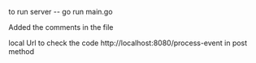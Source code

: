to run server 
-- go run main.go

Added the comments in the file 

local Url to check the code 
http://localhost:8080/process-event  in post method
